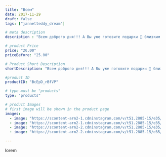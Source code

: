 ```yaml
---
title: "Всем"
date: 2017-11-29
draft: false
tags: ["jannetteddy_dream"]

# meta description
description : "Всем доброго дня!!! А Вы уже готовите подарки 🎁 близким к Новому Году? Вот готов ещё один заказ!!! Одеялко для  девочки 10 лет!!!🌺 моё любимое сочетание тканей "

# product Price
price: "20.00"
priceBefore: "25.00"

# Product Short Description
shortDescription: "Всем доброго дня!!! А Вы уже готовите подарки 🎁 близким к Новому Году? Вот готов ещё один заказ!!! Одеялко для  девочки 10 лет!!!🌺 моё любимое сочетание тканей 🙈 🦉 🌺 #пледомир_by_jannettildadream #одеялоручнойработы #плюшевоеодеяло #своимируками #ручнаяработа #хендмейд #плед #одеялонавыписку #одеялодлядевочки #одеялодляноворожденного #одеялодлядетей #пледручнойработы #скороновыйгод #праздниккнамприходит #новогодниеподарки #назаказ"

#product ID
productID: "BcEpD_rBfVP"

# type must be "products"
type: "products"

# product Images
# first image will be shown in the product page
images:
  - image: "https://scontent-arn2-1.cdninstagram.com/v/t51.2885-15/e35/24177310_895281100627763_698022173754785792_n.jpg?_nc_ht=scontent-arn2-1.cdninstagram.com&_nc_cat=111&_nc_ohc=pIleG4d8wdcAX_cez_T&se=7&tp=1&oh=8e897a62ee19ba2a6cbf0a120e2515d1&oe=605C358A&ig_cache_key=MTY1ODYzMDAxNjQ0NTI4OTgwNA%3D%3D.2"
  - image: "https://scontent-arn2-1.cdninstagram.com/v/t51.2885-15/e35/24254139_1918522554854637_3126006734242447360_n.jpg?_nc_ht=scontent-arn2-1.cdninstagram.com&_nc_cat=109&_nc_ohc=PTdC6JAl7QoAX9FtHLX&se=7&tp=1&oh=4b3808fa1ff56d8f244bc265d38f4a68&oe=605CBF4B&ig_cache_key=MTY1ODYzMDAzMzQzMjIzODY4NQ%3D%3D.2"
  - image: "https://scontent-arn2-2.cdninstagram.com/v/t51.2885-15/e35/24126790_153014342120544_894667380251164672_n.jpg?_nc_ht=scontent-arn2-2.cdninstagram.com&_nc_cat=100&_nc_ohc=-kc2WqozXT8AX9RMpZY&se=7&tp=1&oh=a1ec871d3f960615d1635a57c4bf6538&oe=605DB982&ig_cache_key=MTY1ODYzMDAzMDA3Njg1Mjk1Mg%3D%3D.2"
  - image: "https://scontent-arn2-2.cdninstagram.com/v/t51.2885-15/e35/24177599_1886779134683513_4223798356465418240_n.jpg?_nc_ht=scontent-arn2-2.cdninstagram.com&_nc_cat=105&_nc_ohc=IV6FjoljAOEAX_RDvsP&se=7&tp=1&oh=f3b29a501091b886e996a031002489b3&oe=605D4621&ig_cache_key=MTY1ODYzMDA1MDMwMTc5NjY5MA%3D%3D.2"

---
```

lorem
